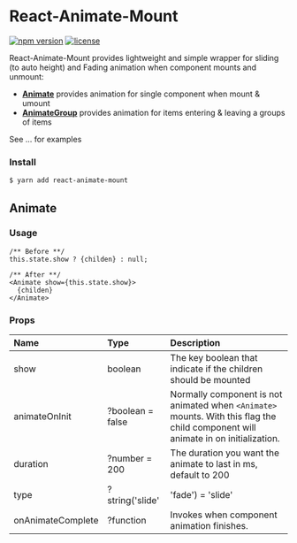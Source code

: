 # React-Animate-Mount

[![npm version](https://img.shields.io/npm/v/react-animate-mount.svg)](https://www.npmjs.com/package/react-animate-mount)
[![license](https://img.shields.io/github/license/mashape/apistatus.svg?maxAge=2592000)](https://github.com/mingruizhang/react-animate-mount/blob/master/LICENSE)

React-Animate-Mount provides lightweight and simple wrapper for sliding (to auto height) and Fading animation when component mounts and unmount:
* [**Animate**](https://github.com/MingruiZhang/react-animate-mount#animate) provides animation for single component when mount & umount
* [**AnimateGroup**](https://github.com/MingruiZhang/react-animate-mount#animate) provides animation for items entering & leaving a groups of items

See ... for examples

### Install

```bash
$ yarn add react-animate-mount
```

## Animate

### Usage

```
/** Before **/
this.state.show ? {childen} : null;

/** After **/
<Animate show={this.state.show}>
  {childen}
</Animate>
```

### Props

| Name                                               | Type     | Description                                                                                                                                                                              |
| :------------------------------------------------- | :------- | :--------------------------------------------------------------------------------------------------------------------------------------------------------------------------------------- |
| show        | boolean    | The key boolean that indicate if the children should be mounted    |
| animateOnInit | ?boolean = false | Normally component is not animated when `<Animate>` mounts. With this flag the child component will animate in on initialization.   |
| duration       | ?number = 200 | The duration you want the animate to last in ms, default to 200 |
| type       | ?string('slide' | 'fade') = 'slide' | Specify animation effect, sliding or pure fading |
| onAnimateComplete       | ?function | Invokes when component animation finishes. |




